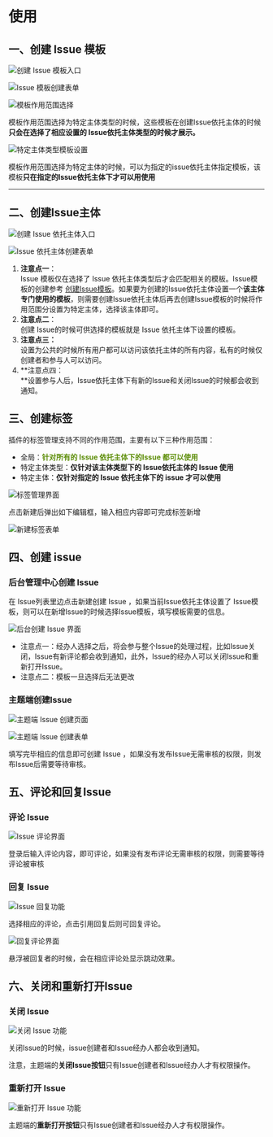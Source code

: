 # 使用

## 一、创建 Issue 模板
![创建 Issue 模板入口](/images/plugins/issue/issue-15.png)

![Issue 模板创建表单](/images/plugins/issue/issue-16.png)

![模板作用范围选择](/images/plugins/issue/issue-17.png)

模板作用范围选择为特定主体类型的时候，这些模板在创建Issue依托主体的时候**只会在选择了相应设置的 Issue依托主体类型的时候才展示。**

![特定主体类型模板设置](/images/plugins/issue/issue-18.png)

模板作用范围选择为特定主体的时候，可以为指定的issue依托主体指定模板，该模板**只在指定的Issue依托主体下才可以用使用**

****

## 二、创建Issue主体
![创建 Issue 依托主体入口](/images/plugins/issue/issue-13.png)

![Issue 依托主体创建表单](/images/plugins/issue/issue-14.png)

1. **注意点一**：  
Issue 模板仅在选择了 Issue 依托主体类型后才会匹配相关的模板。Issue模板的创建参考 [创建Issue模板](about:blank)。如果要为创建的Issue依托主体设置一个**该主体专门使用的模板**，则需要创建Issue依托主体后再去创建Issue模板的时候将作用范围分设置为特定主体，选择该主体即可。
2. **注意点二**：  
创建 Issue的时候可供选择的模板就是 Issue 依托主体下设置的模板。
3. **注意点三：**  
设置为公共的时候所有用户都可以访问该依托主体的所有内容，私有的时候仅创建者和参与人可以访问。
4. **注意点四：  
**设置参与人后，Issue依托主体下有新的Issue和关闭Issue的时候都会收到通知。

## 三、创建标签
插件的标签管理支持不同的作用范围，主要有以下三种作用范围：

+ 全局：**<font style="color:#5C8D07;">针对所有的 Issue 依托主体下的Issue 都可以使用</font>**
+ 特定主体类型：**仅针对该主体类型下的 Issue依托主体的 Issue 使用**
+ 特定主体：**仅针对指定的 Issue 依托主体下的 issue 才可以使用**

![标签管理界面](/images/plugins/issue/issue-19.png)

点击新建后弹出如下编辑框，输入相应内容即可完成标签新增

![新建标签表单](/images/plugins/issue/issue-20.png)

## 四、创建 issue 
### 后台管理中心创建 Issue
在 Issue列表里边点击新建创建 Issue ，如果当前Issue依托主体设置了 Issue模板，则可以在新增Issue的时候选择Issue模板，填写模板需要的信息。

![后台创建 Issue 界面](/images/plugins/issue/issue-21.png)

+ 注意点一：经办人选择之后，将会参与整个Issue的处理过程，比如Issue关闭，Issue有新评论都会收到通知，此外，Issue的经办人可以关闭Issue和重新打开Issue。
+ 注意点二：模板一旦选择后无法更改

### 主题端创建Issue 
![主题端 Issue 创建页面](/images/plugins/issue/issue-22.png)

![主题端 Issue 创建表单](/images/plugins/issue/issue-23.png)

填写完毕相应的信息即可创建 Issue ，如果没有发布Issue无需审核的权限，则发布Issue后需要等待审核。

## 五、评论和回复Issue
### 评论 Issue
![Issue 评论界面](/images/plugins/issue/issue-24.png)

登录后输入评论内容，即可评论，如果没有发布评论无需审核的权限，则需要等待评论被审核

### 回复 Issue
![Issue 回复功能](/images/plugins/issue/issue-25.png)

选择相应的评论，点击引用回复后则可回复评论。

![回复评论界面](/images/plugins/issue/issue-26.png)

悬浮被回复者的时候，会在相应评论处显示跳动效果。

## 六、关闭和重新打开Issue
### 关闭 Issue 
![关闭 Issue 功能](/images/plugins/issue/issue-27.png)

关闭Issue的时候，issue创建者和Issue经办人都会收到通知。

注意，主题端的**关闭Issue按钮**只有Issue创建者和Issue经办人才有权限操作。

### 重新打开 Issue
![重新打开 Issue 功能](/images/plugins/issue/issue-28.png)

主题端的**重新打开按钮**只有Issue创建者和Issue经办人才有权限操作。